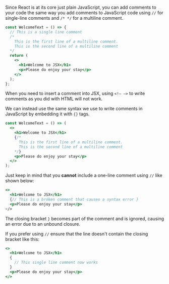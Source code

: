 Since React is at its core just plain JavaScript, you can add comments to your
code the same way you add comments to JavaScript code using `//` for single-line
comments and `/* */` for a multiline comment.

```jsx
const WelcomeText = () => {
  // This is a single line comment
  /*
    This is the first line of a multiline comment.
    This is the second line of a multiline comment
  */
  return (
    <>
      <h1>Welcome to JSX</h1>
      <p>Please do enjoy your stay</p>
    </>
  );
};
```

When you need to insert a comment into JSX, using `<!– –>` to write comments as
you did with HTML will not work.

We can instead use the same syntax we use to write comments in JavaScript by embedding
it with `{}` tags.

```jsx
const WelcomeText = () => (
  <>
    <h1>Welcome to JSX</h1>
    {/*
      This is the first line of a multiline comment.
      This is the second line of a multiline comment
    */}
    <p>Please do enjoy your stay</p>
  </>
);
```

Just keep in mind that you **cannot** include a one-line comment using `//` like
shown below:

```jsx
<>
  <h1>Welcome to JSX</h1>
  {// This is a broken comment that causes a syntax error }
  <p>Please do enjoy your stay</p>
</>
```

The closing bracket `}` becomes part of the comment and is ignored, causing an
error due to an unbound closure.

If you prefer using `//` ensure that the line doesn't contain the closing
bracket like this:

```jsx
<>
  <h1>Welcome to JSX</h1>
  {
    // This single line comment now works
  }
  <p>Please do enjoy your stay</p>
</>
```
